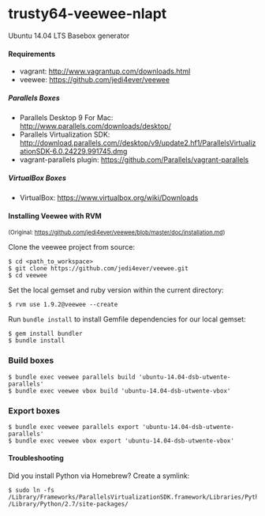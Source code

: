 trusty64-veewee-nlapt
=====================

Ubuntu 14.04 LTS Basebox generator

#### Requirements
- vagrant: http://www.vagrantup.com/downloads.html
- veewee: https://github.com/jedi4ever/veewee

##### Parallels Boxes
- Parallels Desktop 9 For Mac: http://www.parallels.com/downloads/desktop/
- Parallels Virtualization SDK: http://download.parallels.com//desktop/v9/update2.hf1/ParallelsVirtualizationSDK-6.0.24229.991745.dmg
- vagrant-parallels plugin: https://github.com/Parallels/vagrant-parallels

##### VirtualBox Boxes
- VirtualBox: https://www.virtualbox.org/wiki/Downloads

#### Installing Veewee with RVM
<sup>(Original: https://github.com/jedi4ever/veewee/blob/master/doc/installation.md)</sup>

Clone the veewee project from source:

    $ cd <path_to_workspace>
    $ git clone https://github.com/jedi4ever/veewee.git
    $ cd veewee

Set the local gemset and ruby version within the current directory:

    $ rvm use 1.9.2@veewee --create

Run `bundle install` to install Gemfile dependencies for our local gemset:

    $ gem install bundler
    $ bundle install

### Build boxes
    $ bundle exec veewee parallels build 'ubuntu-14.04-dsb-utwente-parallels'
    $ bundle exec veewee vbox build 'ubuntu-14.04-dsb-utwente-vbox'

### Export boxes
    $ bundle exec veewee parallels export 'ubuntu-14.04-dsb-utwente-parallels'
    $ bundle exec veewee vbox export 'ubuntu-14.04-dsb-utwente-vbox'

#### Troubleshooting
Did you install Python via Homebrew? Create a symlink:

    $ sudo ln -fs /Library/Frameworks/ParallelsVirtualizationSDK.framework/Libraries/Python/2.7/prlsdkapi /Library/Python/2.7/site-packages/
